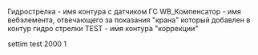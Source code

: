 Гидрострелка - имя контура с датчиком ГС
WB_Компенсатор - имя вебэлемента, отвечающего за показания "крана" который добавлен в контур  гидро стрелки
TEST - имя контура "коррекции"
 
settim test 2000 1
